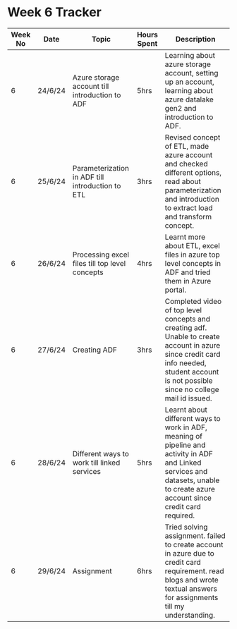 # Week 6 Tracker

| Week No | Date    | Topic                                   | Hours Spent | Description                                                                                                                                                                        |
| ------- | ------- | --------------------------------------- | ----------- | ---------------------------------------------------------------------------------------------------------------------------------------------------------------------------------- |
| 6       | 24/6/24 | Azure storage account till introduction to ADF | 5hrs        | Learning about azure storage account, setting up an account, learning about azure datalake gen2 and introduction to ADF. |
| 6       | 25/6/24 | Parameterization in ADF till introduction to ETL                                        | 3hrs        | Revised concept of ETL, made azure account and checked different options, read about parameterization and introduction to extract load and transform concept.
| 6       | 26/6/24 | Processing excel files till top level concepts                                        | 4hrs        | Learnt more about ETL, excel files in azure top level concepts in ADF and tried them in Azure portal.
| 6       | 27/6/24 |  Creating ADF                                      | 3hrs        | Completed video of top level concepts and creating adf. Unable to create account in azure since credit card info needed, student account is not possible since no college mail id issued.
| 6       | 28/6/24 |  Different ways to work till linked services                                       | 5hrs        | Learnt about different ways to work in ADF, meaning of pipeline and activity in ADF and Linked services and datasets, unable to create azure account since credit card required.
| 6       | 29/6/24  |   Assignment                                      | 6hrs        | Tried solving assignment. failed to create account in azure due to credit card requirement. read blogs and wrote textual answers for assignments till my understanding.
